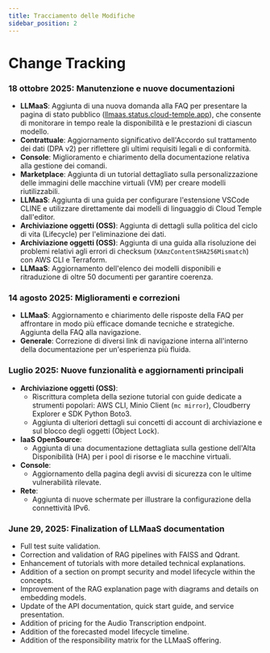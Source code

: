 ```yaml
---
title: Tracciamento delle Modifiche
sidebar_position: 2
---
```


# Change Tracking

### 18 ottobre 2025: Manutenzione e nuove documentazioni

- **LLMaaS**: Aggiunta di una nuova domanda alla FAQ per presentare la pagina di stato pubblico ([llmaas.status.cloud-temple.app](https://llmaas.status.cloud-temple.app/)), che consente di monitorare in tempo reale la disponibilità e le prestazioni di ciascun modello.
- **Contrattuale**: Aggiornamento significativo dell'Accordo sul trattamento dei dati (DPA v2) per riflettere gli ultimi requisiti legali e di conformità.
- **Console**: Miglioramento e chiarimento della documentazione relativa alla gestione dei comandi.
- **Marketplace**: Aggiunta di un tutorial dettagliato sulla personalizzazione delle immagini delle macchine virtuali (VM) per creare modelli riutilizzabili.
- **LLMaaS**: Aggiunta di una guida per configurare l'estensione VSCode CLINE e utilizzare direttamente dai modelli di linguaggio di Cloud Temple dall'editor.
- **Archiviazione oggetti (OSS)**: Aggiunta di dettagli sulla politica del ciclo di vita (Lifecycle) per l'eliminazione dei dati.
- **Archiviazione oggetti (OSS)**: Aggiunta di una guida alla risoluzione dei problemi relativi agli errori di checksum (`XAmzContentSHA256Mismatch`) con AWS CLI e Terraform.
- **LLMaaS**: Aggiornamento dell'elenco dei modelli disponibili e ritraduzione di oltre 50 documenti per garantire coerenza.

### 14 agosto 2025: Miglioramenti e correzioni

- **LLMaaS**: Aggiornamento e chiarimento delle risposte della FAQ per affrontare in modo più efficace domande tecniche e strategiche. Aggiunta della FAQ alla navigazione.
- **Generale**: Correzione di diversi link di navigazione interna all'interno della documentazione per un'esperienza più fluida.

### Luglio 2025: Nuove funzionalità e aggiornamenti principali

- **Archiviazione oggetti (OSS)**:
    - Riscrittura completa della sezione tutorial con guide dedicate a strumenti popolari: AWS CLI, Minio Client (`mc mirror`), Cloudberry Explorer e SDK Python Boto3.
    - Aggiunta di ulteriori dettagli sui concetti di account di archiviazione e sul blocco degli oggetti (Object Lock).
- **IaaS OpenSource**:
    - Aggiunta di una documentazione dettagliata sulla gestione dell'Alta Disponibilità (HA) per i pool di risorse e le macchine virtuali.
- **Console**:
    - Aggiornamento della pagina degli avvisi di sicurezza con le ultime vulnerabilità rilevate.
- **Rete**:
    - Aggiunta di nuove schermate per illustrare la configurazione della connettività IPv6.

### June 29, 2025: Finalization of LLMaaS documentation

- Full test suite validation.
- Correction and validation of RAG pipelines with FAISS and Qdrant.
- Enhancement of tutorials with more detailed technical explanations.
- Addition of a section on prompt security and model lifecycle within the concepts.
- Improvement of the RAG explanation page with diagrams and details on embedding models.
- Update of the API documentation, quick start guide, and service presentation.
- Addition of pricing for the Audio Transcription endpoint.
- Addition of the forecasted model lifecycle timeline.
- Addition of the responsibility matrix for the LLMaaS offering.